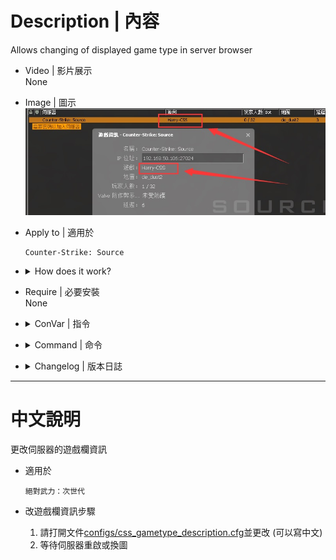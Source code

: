 # Description | 內容
Allows changing of displayed game type in server browser

* Video | 影片展示
<br/>None

* Image | 圖示
    <br/>![css_gametype_description_1](image/css_gametype_description_1.jpg)  

* Apply to | 適用於
	```
	Counter-Strike: Source
	```

* <details><summary>How does it work?</summary>

    1. Modify file: [configs/css_gametype_description.cfg](configs/css_gametype_description.cfg)
    2. The game description will change on map change or server restart
</details>

* Require | 必要安裝
<br/>None

* <details><summary>ConVar | 指令</summary>

    None
</details>

* <details><summary>Command | 命令</summary>

    None
</details>

* <details><summary>Changelog | 版本日誌</summary>

    * v1.0 (2024-4-8)
        * Initial Release
</details>

- - - -
# 中文說明
更改伺服器的遊戲欄資訊

* 適用於
	```
	絕對武力：次世代
	```

* 改遊戲欄資訊步驟
    1. 請打開文件[configs/css_gametype_description.cfg](configs/css_gametype_description.cfg)並更改 (可以寫中文)
    2. 等待伺服器重啟或換圖